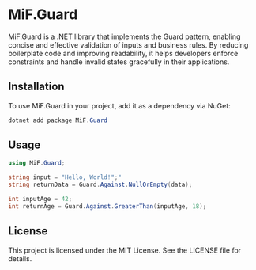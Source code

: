 # MiF.Guard  

MiF.Guard is a .NET library that implements the Guard pattern, enabling concise and effective validation of inputs and business rules. By reducing boilerplate code and improving readability, it helps developers enforce constraints and handle invalid states gracefully in their applications.

## Installation

To use MiF.Guard in your project, add it as a dependency via NuGet:

```csharp
dotnet add package MiF.Guard
```

## Usage

```csharp
using MiF.Guard;

string input = "Hello, World!";"
string returnData = Guard.Against.NullOrEmpty(data);

int inputAge = 42;
int returnAge = Guard.Against.GreaterThan(inputAge, 18);

```

## License
This project is licensed under the MIT License. See the LICENSE file for details.
